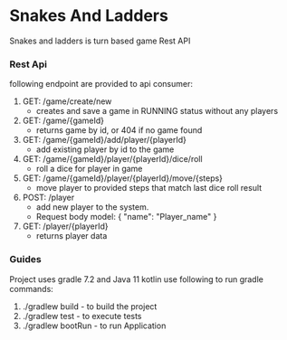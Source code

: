 # Snakes And Ladders

Snakes and ladders is turn based game Rest API

### Rest Api

following endpoint are provided to api consumer:

1) GET: /game/create/new
    - creates and save a game in RUNNING status without any players
2) GET: /game/{gameId}
    - returns game by id, or 404 if no game found
3) GET: /game/{gameId}/add/player/{playerId}
    - add existing player by id to the game
4) GET: /game/{gameId}/player/{playerId}/dice/roll
    - roll a dice for player in game
5) GET: /game/{gameId}/player/{playerId}/move/{steps}
    - move player to provided steps that match last dice roll result
6) POST: /player
    - add new player to the system.
    - Request body model: { "name": "Player_name" }
7) GET: /player/{playerId}
    - returns player data

### Guides

Project uses gradle 7.2 and Java 11 kotlin
use following to run gradle commands:

1) ./gradlew  build - to build the project
2) ./gradlew  test -  to execute tests
3) ./gradlew bootRun - to run Application


